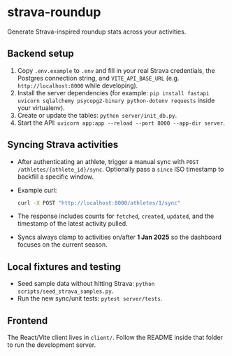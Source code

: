 # strava-roundup

Generate Strava-inspired roundup stats across your activities.

## Backend setup

1. Copy `.env.example` to `.env` and fill in your real Strava credentials, the Postgres connection string, and `VITE_API_BASE_URL` (e.g. `http://localhost:8000` while developing).
2. Install the server dependencies (for example: `pip install fastapi uvicorn sqlalchemy psycopg2-binary python-dotenv requests` inside your virtualenv).
3. Create or update the tables: `python server/init_db.py`.
4. Start the API: `uvicorn app:app --reload --port 8000 --app-dir server`.

## Syncing Strava activities

- After authenticating an athlete, trigger a manual sync with `POST /athletes/{athlete_id}/sync`. Optionally pass a `since` ISO timestamp to backfill a specific window.
- Example curl:

  ```bash
  curl -X POST "http://localhost:8000/athletes/1/sync"
  ```

- The response includes counts for `fetched`, `created`, `updated`, and the timestamp of the latest activity pulled.
- Syncs always clamp to activities on/after **1 Jan 2025** so the dashboard focuses on the current season.

## Local fixtures and testing

- Seed sample data without hitting Strava: `python scripts/seed_strava_samples.py`.
- Run the new sync/unit tests: `pytest server/tests`.

## Frontend

The React/Vite client lives in `client/`. Follow the README inside that folder to run the development server.
